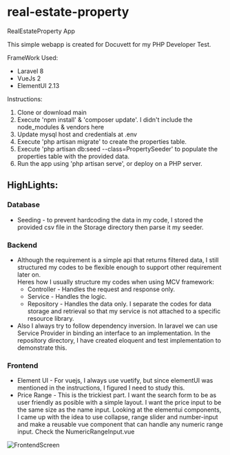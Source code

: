 # real-estate-property
 RealEstateProperty App
 
 

 
 This simple webapp is created for Docuvett for my PHP Developer Test.
 
 FrameWork Used:
 <ul>
    <li>Laravel 8</li>
    <li>VueJs 2</li>
    <li>ElementUI 2.13</li>
 </ul>
 
 Instructions:
 <ol>
    <li> Clone or download main</li>
    <li> Execute 'npm install' & 'composer update'. I didn't include the node_modules & vendors here</li>
    <li> Update mysql host and credentials at .env </li>
    <li> Execute 'php artisan migrate' to create the properties table.</li>
    <li> Execute 'php artisan db:seed --class=PropertySeeder' to populate the properties table with the provided data.</li>
    <li> Run the app using 'php artisan serve', or deploy on a PHP server.</li>
</ol>

 <h2>HighLights:</h2>
 <h3>Database </h3>
 <ul>
    <li> Seeding - to prevent hardcoding the data in my code, I stored the provided csv file in the Storage directory then parse it my seeder.</li>
 </ul>
 <h3>Backend </h3>
 <ul>
    <li> 
        Although the requirement is a simple api that returns filtered data, I still structured my codes to be flexible enough to support other requirement later on.
        <br />
        Heres how I usually structure my codes when using MCV framework:
        <ul>
            <li>
                Controller - Handles the request and response only. 
            </li>
            <li>
                Service - Handles the logic. 
            </li>
            <li>
                Repository - Handles the data only. I separate the codes for data storage and retrieval so that my service is not attached to a specific resource library.  
            </li>
        </ul>
    </li>
    <li>
        Also I always try to follow dependency inversion. In laravel we can use Service Provider in binding an interface to an implementation. In the repository directory, I have created eloquent and test implementation to demonstrate this.
    </li>
 </ul>
 
 <h3>Frontend </h3>
 <ul>
    <li> Element UI - For vuejs, I always use vuetify, but since elementUI was mentioned in the instructions, I figured I need to study this.</li>
    <li> Price Range - This is the trickiest part. I want the search form to be as user friendly as posible with a simple layout. I want the price input to be the same size as the name input. Looking at the elementui components, I came up with the idea to use collapse, range slider and number-input and make a reusable vue component that can handle any numeric range input. Check the NumericRangeInput.vue
    </li>
 </ul>
 
 ![FrontendScreen](https://github.com/bryvictoria/real-estate-property/blob/main/public/img/frontend-screen.png?raw=true)
